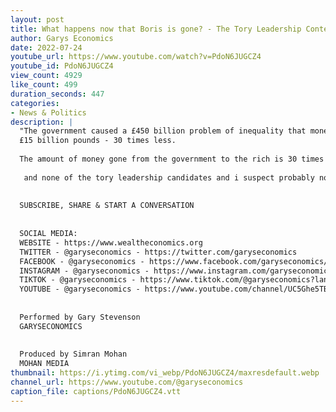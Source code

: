 ```yaml
---
layout: post
title: What happens now that Boris is gone? - The Tory Leadership Contest
author: Garys Economics
date: 2022-07-24
youtube_url: https://www.youtube.com/watch?v=PdoN6JUGCZ4
youtube_id: PdoN6JUGCZ4
view_count: 4929
like_count: 499
duration_seconds: 447
categories:
- News & Politics
description: |
  "The government caused a £450 billion problem of inequality that money went to the rich and now they're trying to fix it with just 
  £15 billion pounds - 30 times less.
  
  The amount of money gone from the government to the rich is 30 times more than the amount of money they're giving you to fix it what does that mean well if you try putting a £15 billion pound sticking plaster on a £450 billion pound wound basically you're not going to fix the problem
  
   and none of the tory leadership candidates and i suspect probably no one in the tory party is serious about fixing that problem if you want to fix that problem you need to start taking serious amounts of money from the rich"
  
  
  SUBSCRIBE, SHARE & START A CONVERSATION
  
  
  SOCIAL MEDIA:
  WEBSITE - https://www.wealtheconomics.org
  TWITTER - @garyseconomics - https://twitter.com/garyseconomics
  FACEBOOK - @garyseconomics - https://www.facebook.com/garyseconomics/
  INSTAGRAM - @garyseconomics - https://www.instagram.com/garyseconomics/
  TIKTOK - @garyseconomics - https://www.tiktok.com/@garyseconomics?lang=en
  YOUTUBE - @garyseconomics - https://www.youtube.com/channel/UC5Ghe5TBQGYIOANuiNW4hDQ
  
  
  Performed by Gary Stevenson
  GARYSECONOMICS
  
  
  Produced by Simran Mohan
  MOHAN MEDIA
thumbnail: https://i.ytimg.com/vi_webp/PdoN6JUGCZ4/maxresdefault.webp
channel_url: https://www.youtube.com/@garyseconomics
caption_file: captions/PdoN6JUGCZ4.vtt
---
```

